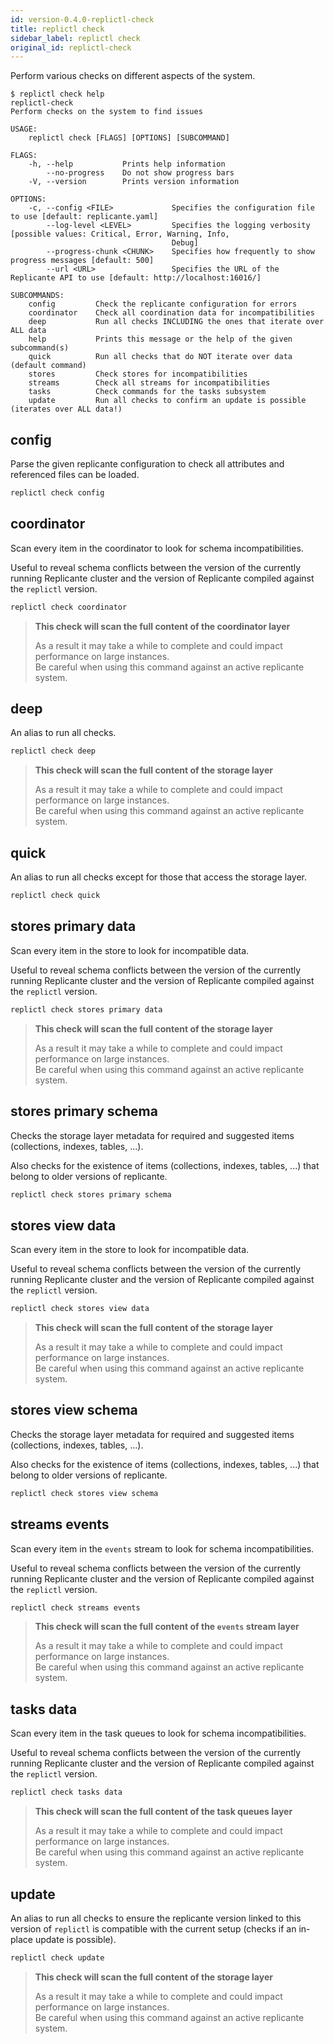 ```yaml
---
id: version-0.4.0-replictl-check
title: replictl check
sidebar_label: replictl check
original_id: replictl-check
---
```


Perform various checks on different aspects of the system.

```text
$ replictl check help
replictl-check
Perform checks on the system to find issues

USAGE:
    replictl check [FLAGS] [OPTIONS] [SUBCOMMAND]

FLAGS:
    -h, --help           Prints help information
        --no-progress    Do not show progress bars
    -V, --version        Prints version information

OPTIONS:
    -c, --config <FILE>             Specifies the configuration file to use [default: replicante.yaml]
        --log-level <LEVEL>         Specifies the logging verbosity [possible values: Critical, Error, Warning, Info,
                                    Debug]
        --progress-chunk <CHUNK>    Specifies how frequently to show progress messages [default: 500]
        --url <URL>                 Specifies the URL of the Replicante API to use [default: http://localhost:16016/]

SUBCOMMANDS:
    config         Check the replicante configuration for errors
    coordinator    Check all coordination data for incompatibilities
    deep           Run all checks INCLUDING the ones that iterate over ALL data
    help           Prints this message or the help of the given subcommand(s)
    quick          Run all checks that do NOT iterate over data (default command)
    stores         Check stores for incompatibilities
    streams        Check all streams for incompatibilities
    tasks          Check commands for the tasks subsystem
    update         Run all checks to confirm an update is possible (iterates over ALL data!)
```


## config
Parse the given replicante configuration to check all attributes and referenced files can be loaded.

```bash
replictl check config
```


## coordinator
Scan every item in the coordinator to look for schema incompatibilities.

Useful to reveal schema conflicts between the version of the currently running Replicante cluster
and the version of Replicante compiled against the `replictl` version.

```bash
replictl check coordinator
```

<blockquote class="danger">

**This check will scan the full content of the coordinator layer**

As a result it may take a while to complete and could impact performance on large instances.  
Be careful when using this command against an active replicante system.

</blockquote>


## deep
An alias to run all checks.

```bash
replictl check deep
```

<blockquote class="danger">

**This check will scan the full content of the storage layer**

As a result it may take a while to complete and could impact performance on large instances.  
Be careful when using this command against an active replicante system.

</blockquote>


## quick
An alias to run all checks except for those that access the storage layer.

```bash
replictl check quick
```


## stores primary data
Scan every item in the store to look for incompatible data.

Useful to reveal schema conflicts between the version of the currently running Replicante cluster
and the version of Replicante compiled against the `replictl` version.

```bash
replictl check stores primary data
```

<blockquote class="danger">

**This check will scan the full content of the storage layer**

As a result it may take a while to complete and could impact performance on large instances.  
Be careful when using this command against an active replicante system.

</blockquote>


## stores primary schema
Checks the storage layer metadata for required and suggested items (collections, indexes, tables, ...).

Also checks for the existence of items (collections, indexes, tables, ...) that belong to older versions of replicante.

```bash
replictl check stores primary schema
```


## stores view data
Scan every item in the store to look for incompatible data.

Useful to reveal schema conflicts between the version of the currently running Replicante cluster
and the version of Replicante compiled against the `replictl` version.

```bash
replictl check stores view data
```

<blockquote class="danger">

**This check will scan the full content of the storage layer**

As a result it may take a while to complete and could impact performance on large instances.  
Be careful when using this command against an active replicante system.

</blockquote>


## stores view schema
Checks the storage layer metadata for required and suggested items (collections, indexes, tables, ...).

Also checks for the existence of items (collections, indexes, tables, ...) that belong to older versions of replicante.

```bash
replictl check stores view schema
```


## streams events
Scan every item in the `events` stream to look for schema incompatibilities.

Useful to reveal schema conflicts between the version of the currently running Replicante cluster
and the version of Replicante compiled against the `replictl` version.

```bash
replictl check streams events
```

<blockquote class="danger">

**This check will scan the full content of the `events` stream layer**

As a result it may take a while to complete and could impact performance on large instances.  
Be careful when using this command against an active replicante system.

</blockquote>


## tasks data
Scan every item in the task queues to look for schema incompatibilities.

Useful to reveal schema conflicts between the version of the currently running Replicante cluster
and the version of Replicante compiled against the `replictl` version.

```bash
replictl check tasks data
```

<blockquote class="danger">

**This check will scan the full content of the task queues layer**

As a result it may take a while to complete and could impact performance on large instances.  
Be careful when using this command against an active replicante system.

</blockquote>


## update
An alias to run all checks to ensure the replicante version linked to this version of `replictl`
is compatible with the current setup (checks if an in-place update is possible).

```bash
replictl check update
```

<blockquote class="danger">

**This check will scan the full content of the storage layer**

As a result it may take a while to complete and could impact performance on large instances.  
Be careful when using this command against an active replicante system.

</blockquote>
